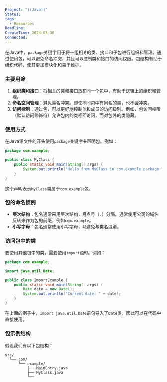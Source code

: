 ```yaml
---
Project: "[[Java]]"
Status: 
tags:
  - Resources
Deadline: 
CreateTime: 2024-05-30
Connected:
---
```

在Java中，`package`关键字用于将一组相关的类、接口和子包进行组织和管理。通过使用包，可以避免命名冲突，并且可以控制类和接口的访问权限。包结构有助于组织代码，使其更加模块化和易于维护。

### 主要用途

1. **组织类和接口**：将相关的类和接口放在同一个包中，有助于逻辑上的组织和管理。
2. **命名空间管理**：避免类名冲突。即使不同包中有同名的类，也不会冲突。
3. **访问控制**：通过包，可以更好地控制类和成员的访问级别。例如，包访问权限（默认访问修饰符）允许包内的类相互访问，而对包外的类隐藏。

### 使用方式

在Java源文件的开头使用`package`关键字来声明包。例如：

```java
package com.example;

public class MyClass {
    public static void main(String[] args) {
        System.out.println("Hello from MyClass in com.example package!");
    }
}
```

这个声明表示`MyClass`类属于`com.example`包。

### 包的命名惯例

- **层次结构**：包名通常采用层次结构，用点号（`.`）分隔。通常使用公司的域名反转来作为包的前缀，例如`com.example`。
- **小写字母**：包名通常使用小写字母，以避免与类名混淆。

### 访问包中的类

要使用其他包中的类，需要使用`import`语句。例如：

```java
package com.example;

import java.util.Date;

public class ImportExample {
    public static void main(String[] args) {
        Date date = new Date();
        System.out.println("Current date: " + date);
    }
}
```

在上面的例子中，`import java.util.Date`语句导入了`Date`类，因此可以在代码中直接使用。

### 包示例结构

假设我们有以下包结构：
```
src/
  └── com/
      └── example/
          ├── MainEntry.java
          ├── MyClass.java
          └──
